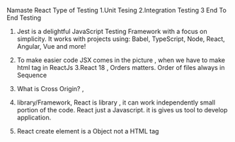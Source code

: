 Namaste React
Type of Testing
1.Unit Tesing
2.Integration Testing
3 End To End Testing

1. Jest is a delightful JavaScript Testing Framework with a focus on simplicity.
It works with projects using: Babel, TypeScript, Node, React, Angular, Vue and more!

2. To make easier code JSX comes in the picture , when we have to make html tag in ReactJs 
3.React 18 , Orders matters. Order of files always in Sequence
4. What is Cross Origin? , 
5. library/Framework, React is library , it can work independently small portion of the code. React just a Javascript. it is gives us tool to develop application. 

6. React create element is a Object not a HTML tag 
